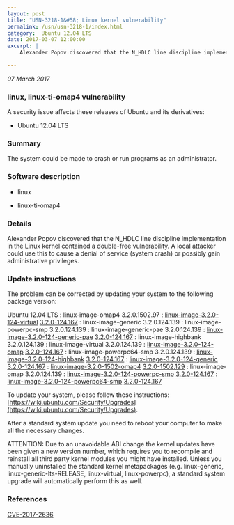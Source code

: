 ```yaml
---
layout: post
title: "USN-3218-1&#58; Linux kernel vulnerability"
permalink: /usn/usn-3218-1/index.html
category:  Ubuntu 12.04 LTS
date: 2017-03-07 12:00:00
excerpt: |
    Alexander Popov discovered that the N_HDLC line discipline implementation in the Linux kernel contained a double-free vulnerability. A local attacker could use this to cause a denial of service (system crash) or possibly gain administrative privileges. 
    
--- 
```

 
 

*07 March 2017*

### linux, linux-ti-omap4 vulnerability

A security issue affects these releases of Ubuntu and its derivatives:

* Ubuntu 12.04 LTS

### Summary

The system could be made to crash or run programs as an administrator. 

### Software description

* linux 

* linux-ti-omap4 

### Details

Alexander Popov discovered that the N_HDLC line discipline implementation in the Linux kernel contained a double-free vulnerability. A local attacker could use this to cause a denial of service (system crash) or possibly gain administrative privileges. 

### Update instructions

The problem can be corrected by updating your system to the following package version:

Ubuntu 12.04 LTS
 : linux-image-omap4 <span>3.2.0.1502.97</span>
 : [linux-image-3.2.0-124-virtual](https://launchpad.net/ubuntu/+source/linux) <span> [3.2.0-124.167](https://launchpad.net/ubuntu/+source/linux/3.2.0-124.167) </span> 
 : linux-image-generic <span>3.2.0.124.139</span>
 : linux-image-powerpc-smp <span>3.2.0.124.139</span>
 : linux-image-generic-pae <span>3.2.0.124.139</span>
 : [linux-image-3.2.0-124-generic-pae](https://launchpad.net/ubuntu/+source/linux) <span> [3.2.0-124.167](https://launchpad.net/ubuntu/+source/linux/3.2.0-124.167) </span> 
 : linux-image-highbank <span>3.2.0.124.139</span>
 : linux-image-virtual <span>3.2.0.124.139</span>
 : [linux-image-3.2.0-124-omap](https://launchpad.net/ubuntu/+source/linux) <span> [3.2.0-124.167](https://launchpad.net/ubuntu/+source/linux/3.2.0-124.167) </span> 
 : linux-image-powerpc64-smp <span>3.2.0.124.139</span>
 : [linux-image-3.2.0-124-highbank](https://launchpad.net/ubuntu/+source/linux) <span> [3.2.0-124.167](https://launchpad.net/ubuntu/+source/linux/3.2.0-124.167) </span> 
 : [linux-image-3.2.0-124-generic](https://launchpad.net/ubuntu/+source/linux) <span> [3.2.0-124.167](https://launchpad.net/ubuntu/+source/linux/3.2.0-124.167) </span> 
 : [linux-image-3.2.0-1502-omap4](https://launchpad.net/ubuntu/+source/linux-ti-omap4) <span> [3.2.0-1502.129](https://launchpad.net/ubuntu/+source/linux-ti-omap4/3.2.0-1502.129) </span> 
 : linux-image-omap <span>3.2.0.124.139</span>
 : [linux-image-3.2.0-124-powerpc-smp](https://launchpad.net/ubuntu/+source/linux) <span> [3.2.0-124.167](https://launchpad.net/ubuntu/+source/linux/3.2.0-124.167) </span> 
 : [linux-image-3.2.0-124-powerpc64-smp](https://launchpad.net/ubuntu/+source/linux) <span> [3.2.0-124.167](https://launchpad.net/ubuntu/+source/linux/3.2.0-124.167) </span> 

To update your system, please follow these instructions: [https://wiki.ubuntu.com/Security/Upgrades](https://wiki.ubuntu.com/Security/Upgrades).

After a standard system update you need to reboot your computer to make all the necessary changes.

ATTENTION: Due to an unavoidable ABI change the kernel updates have been given a new version number, which requires you to recompile and reinstall all third party kernel modules you might have installed. Unless you manually uninstalled the standard kernel metapackages (e.g. linux-generic, linux-generic-lts-RELEASE, linux-virtual, linux-powerpc), a standard system upgrade will automatically perform this as well. 

### References

 
 [CVE-2017-2636](http://people.ubuntu.com/~ubuntu-security/cve/CVE-2017-2636)
 

